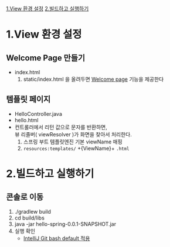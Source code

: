 [1.View 환경 설정](#1.view-환경-설정)
[2.빌드하고 실행하기](#2.빌드하고-실행하기)

# 1.View 환경 설정

## Welcome Page 만들기

* index.html
  1. static/index.html 을 올려두면
  [Welcome page](https://docs.spring.io/spring-boot/docs/current/reference/html/web.html#web.servlet.spring-mvc.welcome-page) 기능을 제공한다

## 템플릿 페이지
* HelloController.java
* hello.html
* 컨트롤러에서 리턴 값으로 문자를 반환하면,  
뷰 리졸버( viewResolver )가 화면을 찾아서 처리한다.
    1. 스프링 부트 템플릿엔진 기본 viewName 매핑
    2. ```resources:templates/``` +{ViewName}+ ```.html```

# 2.빌드하고 실행하기

## 콘솔로 이동
1. ./gradlew build
2. cd build/libs
3. java -jar hello-spring-0.0.1-SNAPSHOT.jar
4. 실행 확인
   * [IntelliJ Git bash default 적용](https://violetboralee.medium.com/intellij-idea%EC%99%80-git-bash-%EC%97%B0%EB%8F%99%ED%95%98%EA%B8%B0-63e8216aa7de)